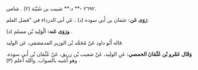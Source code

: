 ٢٦٩٢ -** د:** شبيب بن شَيْبَة (٢) . شامي.

**رَوَى عَن:** عثمان بن أَبي سودة (د) ، عَن أبي الدرداء في "فضل العلم.

**ورَوَى عَنه:** الْوَلِيد بْن مسلم (د) .

قاله أَبُو داود عَنْ مُحَمَّد بْن الوزير المدمشقي، عَن الوليد.

**وَقَال عَمْرو بْن عُثْمَانَ الحمصي:** عَنِ الوليد، عَنْ شعيب بْن زريق، عَنْ عُثْمَان بْن أَبي سودة. وهو أشبه بالصواب. والله أعلم (٣) .